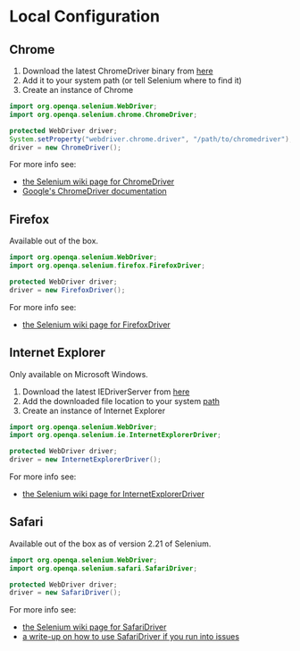 # Local Configuration

## Chrome

1. Download the latest ChromeDriver binary from [here](http://chromedriver.storage.googleapis.com/index.html)
2. Add it to your system path (or tell Selenium where to find it)
3. Create an instance of Chrome

```java
import org.openqa.selenium.WebDriver;
import org.openqa.selenium.chrome.ChromeDriver;

protected WebDriver driver;
System.setProperty("webdriver.chrome.driver", "/path/to/chromedriver");
driver = new ChromeDriver();
```

For more info see:

+ [the Selenium wiki page for ChromeDriver](https://github.com/SeleniumHQ/selenium/wiki/ChromeDriver)
+ [Google's ChromeDriver documentation](https://sites.google.com/a/chromium.org/chromedriver/)


## Firefox

Available out of the box.

```java
import org.openqa.selenium.WebDriver;
import org.openqa.selenium.firefox.FirefoxDriver;

protected WebDriver driver;
driver = new FirefoxDriver();
```

For more info see:

+ [the Selenium wiki page for FirefoxDriver](https://github.com/SeleniumHQ/selenium/wiki/FirefoxDriver)


## Internet Explorer

Only available on Microsoft Windows.

1. Download the latest IEDriverServer from [here](http://selenium-release.storage.googleapis.com/index.html)
2. Add the downloaded file location to your system [path](http://www.computerhope.com/issues/ch000549.htm)
3. Create an instance of Internet Explorer

```java
import org.openqa.selenium.WebDriver;
import org.openqa.selenium.ie.InternetExplorerDriver;

protected WebDriver driver;
driver = new InternetExplorerDriver();
```

For more info see:

+ [the Selenium wiki page for InternetExplorerDriver](https://github.com/SeleniumHQ/selenium/wiki/InternetExplorerDriver)

## Safari

Available out of the box as of version 2.21 of Selenium.

```java
import org.openqa.selenium.WebDriver;
import org.openqa.selenium.safari.SafariDriver;

protected WebDriver driver;
driver = new SafariDriver();
```

For more info see:

+ [the Selenium wiki page for SafariDriver](https://github.com/SeleniumHQ/selenium/wiki/SafariDriver)
+ [a write-up on how to use SafariDriver if you run into issues](http://elementalselenium.com/tips/69-safari)
